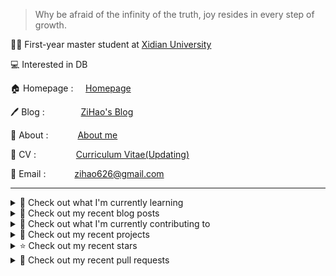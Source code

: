 > Why be afraid of the infinity of the truth, joy resides in every step of growth.

🧑‍🎓 First-year master student at [Xidian University](https://www.xidian.edu.cn/)

💻 Interested in DB

🏠 Homepage : &nbsp;&nbsp;&nbsp;&nbsp;[Homepage](https://zihao256.github.io/ZiHao256.com/)

🖊️ Blog : &nbsp;&nbsp;&nbsp;&emsp;&emsp;&emsp;[ZiHao's Blog](https://zihao256.github.io/)

👤 About : &nbsp;&nbsp;&ensp;&emsp;&emsp;[About me](https://zihao256.github.io/about/)

📄 CV : &nbsp;&emsp;&emsp;&emsp;&emsp;[Curriculum Vitae(Updating)](https://zihao256.github.io/ZiHao256.com/Awesome_CV.pdf)

📮 Email : &emsp;&emsp;&emsp;[zihao626@gmail.com](mailto:zihao626@gmail.com)

---
<details>
<summary>
📓 Check out what I'm currently learning
</summary>

- [ ] CMU15-445(2023FALL)

  - [X] Project#0: C++ Primer
  - [X] Homework#1: SQL
  - [X] Project#1: Buffer Pool Manager

</details>

<details>
<summary>
📜 Check out my recent blog posts
</summary>

- [Project#1: Buffer Pool](https://zihao256.github.io/p/1c228cd6.html) (1 week ago)
- [Project#0: C&#43;&#43; Primer](https://zihao256.github.io/p/6fa5e9a2.html) (1 week ago)
- [Paper Reading: TECCD: A Tree Embedding Approach for Code Clone Detection](https://zihao256.github.io/p/42c77a0c.html) (5 months ago)
- [Git](https://zihao256.github.io/p/69c3279c.html) (5 months ago)
- [Overleaf](https://zihao256.github.io/p/26d71884.html) (5 months ago)
</details>

<details>
<summary>
👷 Check out what I'm currently contributing to
</summary>

- [ZiHao256/Gallery](https://github.com/ZiHao256/Gallery) - 图床，存储博客上的图片 (today)
- [ZiHao256/ZiHao256.github.io](https://github.com/ZiHao256/ZiHao256.github.io) -  (today)
- [ZiHao256/ZiHao256.com](https://github.com/ZiHao256/ZiHao256.com) - Alex Ma&#39;s Profile (1 week ago)
- [ZiHao256/Project_TravelBooking](https://github.com/ZiHao256/Project_TravelBooking) -  (5 months ago)
- [ZiHao256/BookManagementSystem](https://github.com/ZiHao256/BookManagementSystem) - XDU 3rd_term 程序设计实训 (5 months ago)
</details>

<details>
<summary>
🌱 Check out my recent projects
</summary>

- [ZiHao256/BookManagementSystem](https://github.com/ZiHao256/BookManagementSystem) - XDU 3rd_term 程序设计实训
- [ZiHao256/Gallery](https://github.com/ZiHao256/Gallery) - 图床，存储博客上的图片
- [ZiHao256/Code](https://github.com/ZiHao256/Code) - Rust exercises
- [ZiHao256/LabofCompiling](https://github.com/ZiHao256/LabofCompiling) - XDU lab
- [ZiHao256/vue_travelbooking](https://github.com/ZiHao256/vue_travelbooking) - 
</details>

<details>
<summary>
⭐ Check out my recent stars
</summary>

- [erikgrinaker/toydb](https://github.com/erikgrinaker/toydb) - Distributed SQL database in Rust, written as a learning project (1 day ago)
- [rurban/smhasher](https://github.com/rurban/smhasher) - Hash function quality and speed tests (6 days ago)
- [MunGell/awesome-for-beginners](https://github.com/MunGell/awesome-for-beginners) - A list of awesome beginners-friendly projects. (1 week ago)
- [ZiHao256/talent-plan-zihao](https://github.com/ZiHao256/talent-plan-zihao) - open source training courses about distributed database and distributed systems (1 week ago)
- [greenplum-db/gporca](https://github.com/greenplum-db/gporca) - A modular query optimizer for big data (1 week ago)
</details>

<details>
<summary>
🔨 Check out my recent pull requests
</summary>

- [Fix the typo in the class TASK declaration in task.h: TASKS -&gt; TASK](https://github.com/yongwen/columbia/pull/3) on [yongwen/columbia](https://github.com/yongwen/columbia) (6 months ago)
- [Login](https://github.com/ZiHao256/vue_travelbooking/pull/1) on [ZiHao256/vue_travelbooking](https://github.com/ZiHao256/vue_travelbooking) (2 years ago)
</details>
